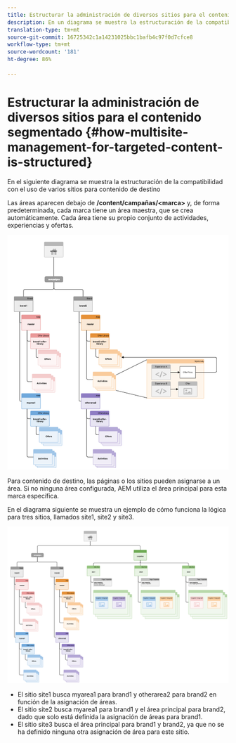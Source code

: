 ```yaml
---
title: Estructurar la administración de diversos sitios para el contenido segmentado
description: En un diagrama se muestra la estructuración de la compatibilidad con el uso de varios sitios para contenido de destino
translation-type: tm+mt
source-git-commit: 16725342c1a14231025bbc1bafb4c97f0d7cfce8
workflow-type: tm+mt
source-wordcount: '181'
ht-degree: 86%

---
```



# Estructurar la administración de diversos sitios para el contenido segmentado {#how-multisite-management-for-targeted-content-is-structured}

En el siguiente diagrama se muestra la estructuración de la compatibilidad con el uso de varios sitios para contenido de destino

Las áreas aparecen debajo de **/content/campañas/&lt;marca>** y, de forma predeterminada, cada marca tiene un área maestra, que se crea automáticamente. Cada área tiene su propio conjunto de actividades, experiencias y ofertas.

![Estructura multisitio](/help/sites-cloud/authoring/assets/multisite-structure.png)

Para contenido de destino, las páginas o los sitios pueden asignarse a un área. Si no ninguna área configurada, AEM utiliza el área principal para esta marca específica.

En el diagrama siguiente se muestra un ejemplo de cómo funciona la lógica para tres sitios, llamados site1, site2 y site3.

![Estructura multisitio en los sitios](/help/sites-cloud/authoring/assets/multisite-structure-2.png)

* El sitio site1 busca myarea1 para brand1 y otherarea2 para brand2 en función de la asignación de áreas.
* El sitio site2 busca myarea1 para brand1 y el área principal para brand2, dado que solo está definida la asignación de áreas para brand1.
* El sitio site3 busca el área principal para brand1 y brand2, ya que no se ha definido ninguna otra asignación de área para este sitio.
